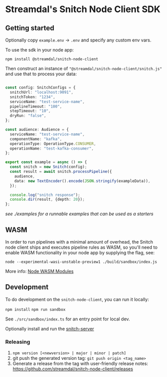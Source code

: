 # Streamdal's Snitch Node Client SDK

## Getting started

Optionally copy `example.env` -> `.env` and specify any custom env vars. 

To use the sdk in your node app:

`npm install @streamdal/snitch-node-client`

Then construct an instance of `"@streamdal/snitch-node-client/snitch.js"` and use that
to process your data:

```typescript

const config: SnitchConfigs = {
  snitchUrl: "localhost:9091",
  snitchToken: "1234",
  serviceName: "test-service-name",
  pipelineTimeout: "100",
  stepTimeout: "10",
  dryRun: "false",
};

const audience: Audience = {
  serviceName: "test-service-name",
  componentName: "kafka",
  operationType: OperationType.CONSUMER,
  operationName: "test-kafka-consumer",
};

export const example = async () => {
  const snitch = new Snitch(config);
  const result = await snitch.processPipeline({
    audience,
    data: new TextEncoder().encode(JSON.stringify(exampleData)),
  });

  console.log("snitch response");
  console.dir(result, {depth: 20});
};

```
*see ./examples for a runnable examples that can be used as a starters*

## WASM
In order to run pipelines with a minimal amount of overhead, the Snitch node client ships 
and executes pipeline rules as WASM, so you'll need to enable WASM functionality in your node app
by supplying the flag, see:

```
node --experimental-wasi-unstable-preview1 ./build/sandbox/index.js
```

More info: [Node WASM Modules](https://nodejs.org/api/all.html#all_esm_wasm-modules)

## Development  

To do development on the `snitch-node-client`, you can run it locally:

`npm install`
`npm run sandbox`

See `./src/sandbox/index.ts` for an entry point for local dev.

Optionally install and run the [snitch-server](https://github.com/streamdal/snitch-server)

### Releasing

1. `npm version [<newversion> | major | minor | patch]`
2. git push the generated version tag: `git push origin <tag_name>`
3. Generate a release from the tag with user-friendly release notes:
   https://github.com/streamdal/snitch-node-client/releases

